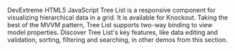 DevExtreme HTML5 JavaScript Tree List is a responsive component for visualizing hierarchical data in a grid. It is available for Knockout. Taking the best of the MVVM pattern, Tree List supports two-way binding to view model properties. Discover Tree List's key features, like data editing and validation, sorting, filtering and searching, in other demos from this section.